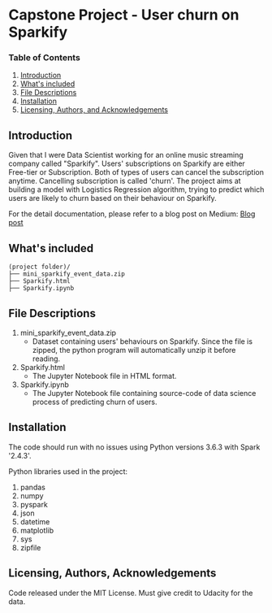 # Capstone Project - User churn on Sparkify


### Table of Contents

1. [Introduction](#introduction)
2. [What's included](#included)
3. [File Descriptions](#files_desc)
4. [Installation](#installation)
5. [Licensing, Authors, and Acknowledgements](#licensing)


## Introduction <a name="introduction"></a>

Given that I were Data Scientist working for an online music streaming company called "Sparkify". Users' subscriptions on Sparkify are either Free-tier or Subscription. Both of types of users can cancel the subscription anytime. Cancelling subscription is called 'churn'. The project aims at building a model with Logistics Regression algorithm, trying to predict which users are likely to churn based on their behaviour on Sparkify.

For the detail documentation, please refer to a blog post on Medium:
<a href='https://medium.com/@kitsamy2k/create-a-model-to-predict-churn-users-8ed233147b14'>Blog post</a>

## What's included <a name="included"></a>

```text
(project folder)/
├── mini_sparkify_event_data.zip
├── Sparkify.html
├── Sparkify.ipynb
```


## File Descriptions <a name="files_desc"></a>

1. mini_sparkify_event_data.zip
    - Dataset containing users' behaviours on Sparkify. Since the file is zipped, the python program will automatically unzip it before reading.
2. Sparkify.html
    - The Jupyter Notebook file in HTML format.
3. Sparkify.ipynb
    - The Jupyter Notebook file containing source-code of data science process of predicting churn of users.

## Installation <a name="installation"></a>

The code should run with no issues using Python versions 3.6.3 with Spark '2.4.3'.

Python libraries used in the project:
1. pandas
2. numpy
3. pyspark
4. json
5. datetime
6. matplotlib
7. sys
8. zipfile 


## Licensing, Authors, Acknowledgements<a name="licensing"></a>

Code released under the MIT License. Must give credit to Udacity for the data.
